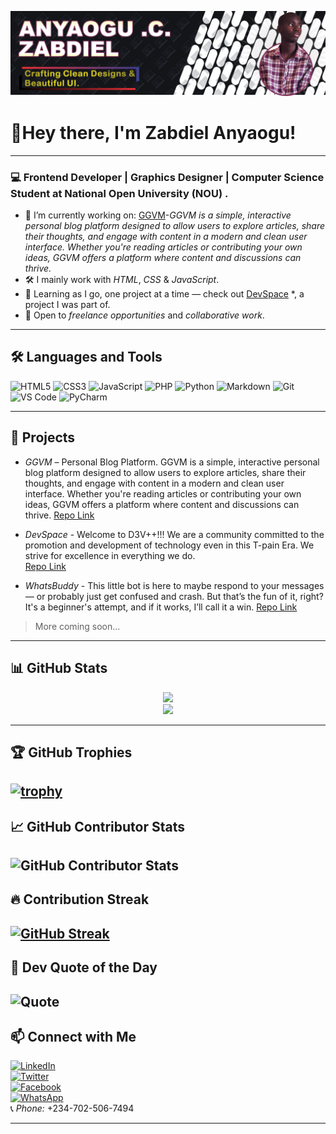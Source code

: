 <p align="center">
  <img src="./banner.png" alt="Banner" />
</p>

# 👋Hey there, I'm Zabdiel Anyaogu!

---

### 💻 Frontend Developer | Graphics Designer | Computer Science Student at National Open University (NOU) .

- 🔭 I’m currently working on: [GGVM](https://fwesh001.github.io/GGVM/)-*GGVM is a simple, interactive personal blog platform designed to allow users to explore articles, share their thoughts, and engage with content in a modern and clean user interface. Whether you're reading articles or contributing your own ideas, GGVM offers a platform where content and discussions can thrive.*
- 🛠️ I mainly work with *HTML*, *CSS* & *JavaScript*.
- 🌱 Learning as I go, one project at a time — check out [DevSpace](http://www.devspace.ct.ws)
*, a project I was part of.
- 🤝 Open to *freelance opportunities* and *collaborative work*.
---


## 🛠 Languages and Tools

![HTML5](https://img.shields.io/badge/-HTML5-E34F26?style=flat&logo=html5&logoColor=white)
![CSS3](https://img.shields.io/badge/-CSS3-1572B6?style=flat&logo=css3&logoColor=white)
![JavaScript](https://img.shields.io/badge/-JavaScript-F7DF1E?style=flat&logo=javascript&logoColor=black)
![PHP](https://img.shields.io/badge/-PHP-4F5B93?style=flat&logo=php&logoColor=white)
![Python](https://img.shields.io/badge/-Python-3776AB?style=flat&logo=python&logoColor=white)
![Markdown](https://img.shields.io/badge/-Markdown-000000?style=flat&logo=markdown&logoColor=white)
![Git](https://img.shields.io/badge/-Git-F05032?style=flat&logo=git&logoColor=white)
![VS Code](https://img.shields.io/badge/-VSCode-007ACC?style=flat&logo=visual-studio-code&logoColor=white)
![PyCharm](https://img.shields.io/badge/-PyCharm-000000?style=flat&logo=pycharm&logoColor=white)

---

## 🚀 Projects

- *GGVM* – Personal Blog Platform. 
GGVM is a simple, interactive personal blog platform designed to allow users to explore articles, share their thoughts, and engage with content in a modern and clean user interface. Whether you're reading articles or contributing your own ideas, GGVM offers a platform where content and discussions can thrive.
  [Repo Link](https://fwesh001.github.io/GGVM/)


- *DevSpace* - Welcome to D3V++!!! We are a community committed to the promotion and development of technology even in this T-pain Era. We strive for excellence in everything we do.   
  [Repo Link](http://www.devspace.ct.ws)

- *WhatsBuddy* - This little bot is here to maybe respond to your messages — or probably just get confused and crash. But that’s the fun of it, right? It's a beginner's attempt, and if it works, I’ll call it a win.
  [Repo Link](https://github.com/fwesh001/whatsapp-buddy)

> More coming soon...

---

## 📊 GitHub Stats

<p align="center">
  <img src="https://github-readme-stats.vercel.app/api?username=Fwesh001&show_icons=true&theme=tokyonight" />
  <br/>
  <img src="https://github-readme-stats.vercel.app/api/top-langs/?username=Fwesh001&layout=compact&theme=tokyonight" />
</p>

---
## 🏆 GitHub Trophies

[![trophy](https://github-profile-trophy.vercel.app/?username=fwesh001&theme=tokyonight)](https://github.com/ryo-ma/github-profile-trophy)
---
## 📈 GitHub Contributor Stats

![GitHub Contributor Stats](https://github-contributor-stats.vercel.app/api?username=fwesh001&limit=5&theme=dark&combine_all_yearly_contributions=true)
---
## 🔥 Contribution Streak

[![GitHub Streak](https://github-readme-streak-stats.herokuapp.com?user=fwesh001&theme=tokyonight&hide_border=false)](https://git.io/streak-stats)
--- 
## 💬 Dev Quote of the Day

![Quote](https://quotes-github-readme.vercel.app/api?type=horizontal&theme=radical)
---

## 📫 Connect with Me

[![LinkedIn](https://img.shields.io/badge/LinkedIn-blue?style=flat&logo=linkedin)](https://linkedin.com/in/zabdielanyaogu)  
[![Twitter](https://img.shields.io/badge/Twitter-1DA1F2?style=flat&logo=twitter&logoColor=white)](https://twitter.com/zabdiel_dev)  
[![Facebook](https://img.shields.io/badge/Facebook-1877F2?style=flat&logo=facebook&logoColor=white)](https://facebook.com/your-facebook-username)  
[![WhatsApp](https://img.shields.io/badge/WhatsApp-25D366?style=flat&logo=whatsapp&logoColor=white)](https://wa.me/2347025067494)  
📞 *Phone:* +234-702-506-7494

---

